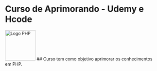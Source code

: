# Curso de Aprimorando - Udemy e Hcode

<img src="https://www.php.net/images/logos/new-php-logo.png" alt="Logo PHP" style="width: 100px;"/>
## Curso tem como objetivo aprimorar os conhecimentos em PHP.